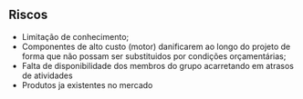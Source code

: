 ## Riscos


- Limitação de conhecimento;
- Componentes de alto custo (motor) danificarem ao longo do projeto de forma que não possam ser substituidos por condições orçamentárias;
- Falta de disponibilidade dos membros do grupo acarretando em atrasos de atividades
- Produtos ja existentes no mercado 